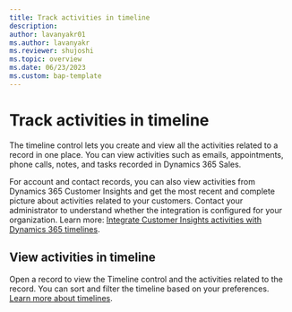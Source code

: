 ```yaml
---
title: Track activities in timeline
description: 
author: lavanyakr01
ms.author: lavanyakr
ms.reviewer: shujoshi
ms.topic: overview 
ms.date: 06/23/2023
ms.custom: bap-template
---    
```


# Track activities in timeline

The timeline control lets you create and view all the activities related to a record in one place. You can view activities such as emails, appointments, phone calls, notes, and tasks recorded in Dynamics 365 Sales.

For account and contact records, you can also view activities from Dynamics 365 Customer Insights and get the most recent and complete picture about activities related to your customers. Contact your administrator to understand whether the integration is configured for your organization. Learn more: [Integrate Customer Insights activities with Dynamics 365 timelines](/customer-insights/activities-in-d365-timeline).

## View activities in timeline

Open a record to view the Timeline control and the activities related to the record. You can sort and filter the timeline based on your preferences. 
[Learn more about timelines](/power-apps/user/add-activities).